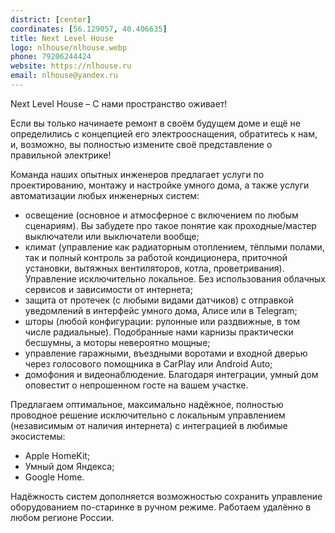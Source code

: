 ```yaml
---
district: [center]
coordinates: [56.129057, 40.406635]
title: Next Level House
logo: nlhouse/nlhouse.webp
phone: 79206244424
website: https://nlhouse.ru
email: nlhouse@yandex.ru
---
```


Next Level House – С нами пространство оживает!

Если вы только начинаете ремонт в своём будущем доме и ещё не определились с концепцией его электрооснащения, обратитесь к нам, и, возможно, вы полностью измените своё представление о правильной электрике!

Команда наших опытных инженеров предлагает услуги по проектированию, монтажу и настройке умного дома, а также услуги автоматизации любых инженерных систем:

* освещение (основное и атмосферное с включением по любым сценариям). Вы забудете про такое понятие как проходные/мастер выключатели или выключатели вообще;
* климат (управление как радиаторным отоплением, тёплыми полами, так и полный контроль за работой кондиционера, приточной установки, вытяжных вентиляторов, котла, проветривания). Управление исключительно локальное. Без использования облачных сервисов и зависимости от интернета;
* защита от протечек (с любыми видами датчиков) с отправкой уведомлений в интерфейс умного дома, Алисе или в Telegram;
* шторы (любой конфигурации: рулонные или раздвижные, в том числе радиальные). Подобранные нами карнизы практически бесшумны, а моторы невероятно мощные;
* управление гаражными, въездными воротами и входной дверью через голосового помощника в CarPlay или Android Auto;
* домофония и видеонаблюдение. Благодаря интеграции, умный дом оповестит о непрошенном госте на вашем участке.

Предлагаем оптимальное, максимально надёжное, полностью проводное решение исключительно с локальным управлением (независимым от наличия интернета) с интеграцией в любимые экосистемы:

* Apple HomeKit;
* Умный дом Яндекса;
* Google Home.

Надёжность систем дополняется возможностью сохранить управление оборудованием по-старинке в ручном режиме. 
Работаем удалённо в любом регионе России.
